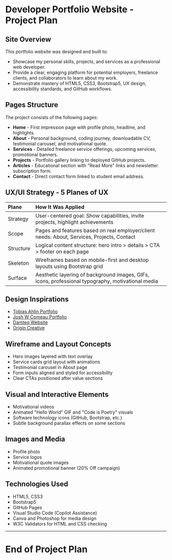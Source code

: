 # Developer Portfolio Website - Project Plan

## Site Overview
This portfolio website was designed and built to:
- Showcase my personal skills, projects, and services as a professional web developer.
- Provide a clear, engaging platform for potential employers, freelance clients, and collaborators to learn about my work.
- Demonstrate mastery of HTML5, CSS3, Bootstrap5, UX design, accessibility standards, and GitHub workflows.

## Pages Structure
The project consists of the following pages:
- **Home** - First impression page with profile photo, headline, and highlights.
- **About** - Personal background, coding journey, downloadable CV, testimonial carousel, and motivational quote.
- **Services** - Detailed freelance service offerings, upcoming services, promotional banners.
- **Projects** - Portfolio gallery linking to deployed GitHub projects.
- **Articles** - Educational section with "Read More" links and newsletter subscription form.
- **Contact** - Direct contact form linked to student email address.

## UX/UI Strategy - 5 Planes of UX

| Plane | How It Was Applied |
|:---|:---|
| Strategy | User-centered goal: Show capabilities, invite projects, highlight achievements |
| Scope | Pages and features based on real employer/client needs: About, Services, Projects, Contact |
| Structure | Logical content structure: hero intro > details > CTA > footer on each page |
| Skeleton | Wireframes based on mobile-first and desktop layouts using Bootstrap grid |
| Surface | Aesthetic layering of background images, GIFs, icons, professional typography, motivational media |

## Design Inspirations
- [Tobias Ahlin Portfolio](https://tobiasahlin.com)
- [Josh W Comeau Portfolio](https://joshwcomeau.com)
- [Damteq Website](https://www.damteq.co.uk/websites/)
- [Origin Creative](https://www.origin.uk.com/web-design/)

## Wireframe and Layout Concepts
- Hero images layered with text overlay
- Service cards grid layout with animations
- Testimonial carousel in About page
- Form inputs aligned and styled for accessibility
- Clear CTAs positioned after value sections

## Visual and Interactive Elements
- Motivational videos
- Animated "Hello World" GIF and "Code is Poetry" visuals
- Software technology icons (GitHub, Bootstrap, etc.)
- Subtle background parallax effects on some sections

## Images and Media
- Profile photo
- Service logos
- Motivational quote images
- Animated promotional banner (20% Off campaign)

## Technologies Used
- HTML5, CSS3
- Bootstrap5
- GitHub Pages
- Visual Studio Code (Copilot Assistance)
- Canva and Photoshop for media design
- W3C Validators for HTML and CSS checking

---

# End of Project Plan
